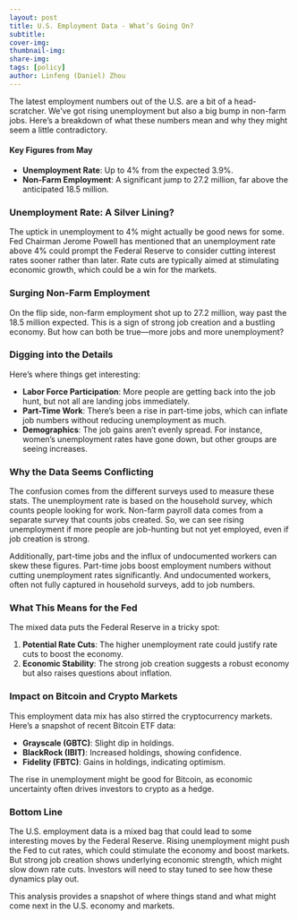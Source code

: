 ```yaml
---
layout: post
title: U.S. Employment Data - What’s Going On?
subtitle:
cover-img: 
thumbnail-img: 
share-img: 
tags: [policy]
author: Linfeng (Daniel) Zhou
---
```


The latest employment numbers out of the U.S. are a bit of a head-scratcher. We’ve got rising unemployment but also a big bump in non-farm jobs. Here’s a breakdown of what these numbers mean and why they might seem a little contradictory.

#### Key Figures from May

- **Unemployment Rate**: Up to 4% from the expected 3.9%.
- **Non-Farm Employment**: A significant jump to 27.2 million, far above the anticipated 18.5 million.

### Unemployment Rate: A Silver Lining?

The uptick in unemployment to 4% might actually be good news for some. Fed Chairman Jerome Powell has mentioned that an unemployment rate above 4% could prompt the Federal Reserve to consider cutting interest rates sooner rather than later. Rate cuts are typically aimed at stimulating economic growth, which could be a win for the markets.

### Surging Non-Farm Employment

On the flip side, non-farm employment shot up to 27.2 million, way past the 18.5 million expected. This is a sign of strong job creation and a bustling economy. But how can both be true—more jobs and more unemployment?

### Digging into the Details

Here’s where things get interesting:

- **Labor Force Participation**: More people are getting back into the job hunt, but not all are landing jobs immediately.
- **Part-Time Work**: There’s been a rise in part-time jobs, which can inflate job numbers without reducing unemployment as much.
- **Demographics**: The job gains aren’t evenly spread. For instance, women’s unemployment rates have gone down, but other groups are seeing increases.

### Why the Data Seems Conflicting

The confusion comes from the different surveys used to measure these stats. The unemployment rate is based on the household survey, which counts people looking for work. Non-farm payroll data comes from a separate survey that counts jobs created. So, we can see rising unemployment if more people are job-hunting but not yet employed, even if job creation is strong.

Additionally, part-time jobs and the influx of undocumented workers can skew these figures. Part-time jobs boost employment numbers without cutting unemployment rates significantly. And undocumented workers, often not fully captured in household surveys, add to job numbers.

### What This Means for the Fed

The mixed data puts the Federal Reserve in a tricky spot:

1. **Potential Rate Cuts**: The higher unemployment rate could justify rate cuts to boost the economy.
2. **Economic Stability**: The strong job creation suggests a robust economy but also raises questions about inflation.

### Impact on Bitcoin and Crypto Markets

This employment data mix has also stirred the cryptocurrency markets. Here’s a snapshot of recent Bitcoin ETF data:

- **Grayscale (GBTC)**: Slight dip in holdings.
- **BlackRock (IBIT)**: Increased holdings, showing confidence.
- **Fidelity (FBTC)**: Gains in holdings, indicating optimism.

The rise in unemployment might be good for Bitcoin, as economic uncertainty often drives investors to crypto as a hedge.

### Bottom Line

The U.S. employment data is a mixed bag that could lead to some interesting moves by the Federal Reserve. Rising unemployment might push the Fed to cut rates, which could stimulate the economy and boost markets. But strong job creation shows underlying economic strength, which might slow down rate cuts. Investors will need to stay tuned to see how these dynamics play out.

This analysis provides a snapshot of where things stand and what might come next in the U.S. economy and markets.